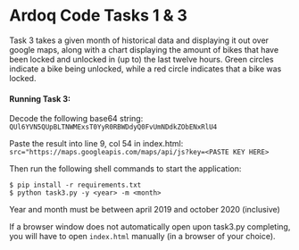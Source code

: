 # Ardoq Code Tasks 1 & 3


Task 3 takes a given month of historical data and displaying it out over google maps,
along with a chart displaying the amount of bikes that have been locked and unlocked
in (up to) the last twelve hours.
Green circles indicate a bike being unlocked, while a red circle
indicates that a bike was locked.

#### Running Task 3:

Decode the following base64 string: 
```QUl6YVN5QUpBLTNWMExsT0YyR0RBWDdyQ0FvUmNDdkZObENxRlU4```

Paste the result into line 9, col 54 in index.html: ```src="https://maps.googleapis.com/maps/api/js?key=<PASTE KEY HERE>```

Then run the following shell commands to start the application:
```
$ pip install -r requirements.txt
$ python task3.py -y <year> -m <month>
```

Year and month must be between april 2019 and october 2020 (inclusive)

If a browser window does not automatically open upon task3.py completing, 
you will have to open ```index.html``` manually (in a browser of your choice).
